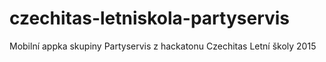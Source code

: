 # czechitas-letniskola-partyservis
Mobilní appka skupiny Partyservis z hackatonu Czechitas Letní školy 2015
